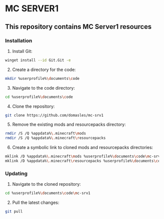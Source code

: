 # MC SERVER1

## This repository contains MC Server1 resources

### Installation

1. Install Git:
```bash
winget install --id Git.Git -e
```
2. Create a directory for the code:
```bash
mkdir %userprofile%\documents\code
```
3. Navigate to the code directory:
```bash
cd %userprofile%\documents\code
```
4. Clone the repository:
```bash
git clone https://github.com/domasles/mc-srv1
```
5. Remove the existing mods and resourcepacks directory:
```bash
rmdir /S /Q %appdata%\.minecraft\mods
rmdir /S /Q %appdata%\.minecraft\resourcepacks
```
6. Create a symbolic link to cloned mods and resourcepacks directories:
```bash
mklink /D %appdata%\.minecraft\mods %userprofile%\documents\code\mc-srv1\mods\client
mklink /D %appdata%\.minecraft\resourcepacks %userprofile%\documents\code\mc-srv1\mods\resourcepacks
```

### Updating

1. Navigate to the cloned repository:
```bash
cd %userprofile%\documents\code\mc-srv1
```
2. Pull the latest changes:
```bash
git pull
```
